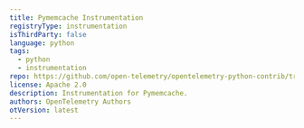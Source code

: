 ```yaml
---
title: Pymemcache Instrumentation
registryType: instrumentation
isThirdParty: false
language: python
tags:
  - python
  - instrumentation
repo: https://github.com/open-telemetry/opentelemetry-python-contrib/tree/master/instrumentation/opentelemetry-instrumentation-pymemcache
license: Apache 2.0
description: Instrumentation for Pymemcache.
authors: OpenTelemetry Authors
otVersion: latest
---
```

